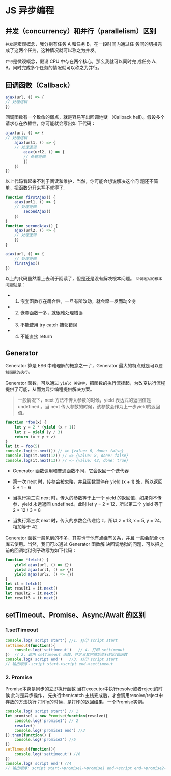 # JS 异步编程

## 并发（concurrency）和并⾏（parallelism）区别

`并发`是宏观概念，我分别有任务 A 和任务 B，在⼀段时间内通过任
务间的切换完成了这两个任务，这种情况就可以称之为并发。

`并⾏`是微观概念，假设 CPU 中存在两个核⼼，那么我就可以同时完
成任务 A、B。同时完成多个任务的情况就可以称之为并⾏。

## 回调函数（Callback）


```js
ajax(url, () => {
// 处理逻辑
})
```
回调函数有⼀个致命的弱点，就是容易写出回调地狱
（Callback hell）。假设多个请求存在依赖性，你可能就会写出如
下代码：

```js
ajax(url, () => {
// 处理逻辑
    ajax(url1, () => {
    // 处理逻辑
        ajax(url2, () => {
        // 处理逻辑
        })
    })
})
```

以上代码看起来不利于阅读和维护，当然，你可能会想说解决这个问
题还不简单，把函数分开来写不就得了.

```js
function firstAjax() {
    ajax(url1, () => {
    // 处理逻辑
        secondAjax()
    })
}
function secondAjax() {
    ajax(url2, () => {
    // 处理逻辑
    })
}

ajax(url, () => {
    // 处理逻辑
    firstAjax()
})
```

以上的代码虽然看上去利于阅读了，但是还是没有解决根本问题。
`回调地狱的根本问题`就是：

* 1. 嵌套函数存在耦合性，⼀旦有所改动，就会牵⼀发⽽动全身
* 2. 嵌套函数⼀多，就很难处理错误
* 3. 不能使⽤ try catch 捕获错误
* 4. 不能直接 return

## Generator

Generator 算是 ES6 中难理解的概念之⼀了，Generator 最⼤的特点就是可以`控制函数的执⾏`。

Generator 函数，可以通过 `yield 关键字`，把函数的执行流挂起，为改变执行流程提供了可能，从而为异步编程提供解决方案。

> 一般情况下，next 方法不传入参数的时候，yield 表达式的返回值是 undefined 。当 next 传入参数的时候，该参数会作为上一步yield的返回值。

```js
function *foo(x) {
    let y = 2 * (yield (x + 1))
    let z = yield (y / 3)
    return (x + y + z)
}
let it = foo(5)
console.log(it.next()) // => {value: 6, done: false}
console.log(it.next(12)) // => {value: 8, done: false}
console.log(it.next(13)) // => {value: 42, done: true}
```

*  Generator 函数调⽤和普通函数不同，它会返回⼀个迭代器
*  第⼀次 next 时，传参会被忽略，并且函数暂停在 yield (x + 1) 处，所以返回 5 + 1 = 6
*  当执⾏第⼆次 next 时，传⼊的参数等于上⼀个 yield 的返回值，如果你不传参，yield 永远返回 undefined。此时
let y = 2 * 12，所以第⼆个 yield 等于 2 * 12 / 3 = 8

* 当执⾏第三次 next 时，传⼊的参数会传递给 z，所以 z = 13, x = 5, y = 24，相加等于 42

Generator 函数⼀般⻅到的不多，其实也于他有点绕有关系，并且
⼀般会配合 co 库去使⽤。当然，我们可以通过 Generator 函数解
决回调地狱的问题，可以把之前的回调地狱例⼦改写为如下代码：
```js
function *fetch() {
    yield ajax(url, () => {})
    yield ajax(url1, () => {})
    yield ajax(url2, () => {})
}
let it = fetch()
let result1 = it.next()
let result2 = it.next()
let result3 = it.next()
```

## setTimeout、Promise、Async/Await 的区别

### 1.setTimeout
```js
console.log('script start')	//1. 打印 script start
setTimeout(function(){
    console.log('settimeout')	// 4. 打印 settimeout
})	// 2. 调用 setTimeout 函数，并定义其完成后执行的回调函数
console.log('script end')	//3. 打印 script start
// 输出顺序：script start->script end->settimeout
```
### 2. Promise
Promise本身是同步的立即执行函数 
当在executor中执行resolve或者reject的时候 此时是异步操作，
先执行then/catch
主栈完成后，才会调用resolve/reject中存放的方法执行
打印p的时候，是打印的返回结果，一个Promise实例。
```js
console.log('script start') // 1
let promise1 = new Promise(function(resolve){
    console.log('promise1') // 2
    resolve()
    console.log('promise1 end') //3
}).then(function() {
    console.log('promise2') //5
})
setTimeout(function(){
    console.log('settimeout') //6
})
console.log('script end') //4
// 输出顺序: script start->promise1->promise1 end->script end->promise2->settimeout
```
